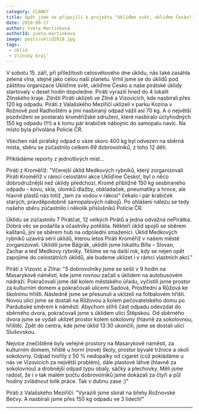 ```yaml
---
category: CLANKY
title: Opět jsme se připojili k projektu "Ukliďme svět, ukliďme Česko!"
date: 2018-09-17
author: Yveta Martinková
authorId: yveta.martinkova
image: posts/uklid2018.jpg
tags: 
 - úklid
 - zlínský kraj'
---
```

V sobotu 15. září, při příležitosti celosvětového dne úklidu, nás také zasáhla zelená vlna, stejně jako celou naši planetu. Vrhli jsme se do úklidů pod záštitou organizace Ukliďme svět, ukliďme Česko a naše pirátské úklidy startovaly v deset hodin dopoledne. Piráti vyrazili hned do 4 lokalit Zlínského kraje. Zlínští Piráti uklízeli ve Zlíně a Vizovicích, kde nasbírali přes 120 kg odpadu. Piráti z Valašského Meziříčí uklízeli v parku Kozina v Rožnově pod Radhoštěm a jimi nasbíraný odpad vážil asi 70 kg. A o největší pozdvižení se postaralo kroměřížské sdružení, které nasbíralo úctyhodných 150 kg odpadu (!!!) a k tomu pár krabiček nábojnic do samopalu navíc. Na místo byla přivolána Policie ČR.

Všechen náš pirátský odpad o váze skoro 400 kg byl odvezen na sběrná místa, sběru se zúčastnilo celkem 69 dobrovolníků, z toho 12 dětí.

Přikládáme reporty z jednotlivých míst...

Piráti z Kroměříž: "Včerejší úklid Medkových rybníků, který zorganizovali Piráti Kroměříž v rámci celostátní akce Ukliďme Česko!, byl o něco dobrodružnější než úklidy předchozí. Kromě přibližně 150 kg sesbíraného odpadu – kovu, skla, úlomků dlažby, obkladaček, pneumatiky a hrnce, ale hlavně plastů  nás totiž „tam za vodou v rákosí“ čekalo i pár krabiček starých, pravděpodobně samopalových nábojů. Po ohlášení nálezu se tedy našeho sběru zúčastnilo i několik příslušníků Policie ČR.

Úklidu se zúčastnilo 7 Pirátčat, 12 velkých Pirátů a jedna odvážná nePirátka. Dobrá věc se podařila a účastníky potěšila. Někteří úklid spojili se sběrem kaštanů, jiní se sběrem hub na odpolední smaženici. Úklid Medkových rybníků uzavírá sérií úklidů, kterou letos Piráti Kroměříž v našem městě zorganizovali. Uklidili jsme Bágrák, uklidili jsme lokalitu Billa – Slovan, Zachar a teď Medkovy rybníky. Těšíme se na další rok, kdy se nejen opět zapojíme do celostátních úklidů, ale budeme uklízet i v rámci vlastních akcí."

Piráti z Vizovic a Zlína: "S dobrovolníky jsme se sešli v 9 hodin na Masarykově náměstí, kde jsme rovnou začali s úklidem na autobusovém nádraží. Pokračovali jsme dál kolem městského úřadu, vyčistili jsme prostor za kulturním domem a pokračovali ulicemi Sadová, Prostřední a Růžová ke školnímu hřišti. Následně jsme se přesunuli a uklízeli na fotbalovém hřišti. Novou ulicí jsme se dostali na Růžovou a kolem pečovatelského domu po Pardubské směrem k náměstí. Abychom stihli část odpadu odevzdat do sběrného dvora, pokračovali jsme s úklidem ulicí Štěpskou. Od sběrného dvora jsme se vydali uklízet prostor kolem sokolovny (hlavně za sokolovnou, hřiště). Zpět do centra, kde jsme úklid 13:30 ukončili, jsme se dostali ulicí Slušovskou.

Nejvíce znečištěné byly veřejné prostory na Masarykově náměstí, za kulturním domem, hřiště u horní (nové) školy, prostor bývalé tržnice a okolí sokolovny.
Odpad tvořily z 50 % nedopalky od cigaret (což pokládáme u nás ve Vizovicích za největší problém), dále plastové láhve (hlavně za sokolovnou) a drobnější odpad typu obaly, sáčky a plechovky.
Měli jsme radost, že i v tak malém počtu dobrovolníků jsme dokázali za čtyři a půl hodiny zvládnout tolik práce. Tak v dubnu zase :)"

Piráti z Valašského Meziříčí: "Vyrazili jsme sbírat na břehy Rožnovské Bečvy. A nasbírali jsme přes 150 kg odpadu ve 3 lidech!"

- - -
